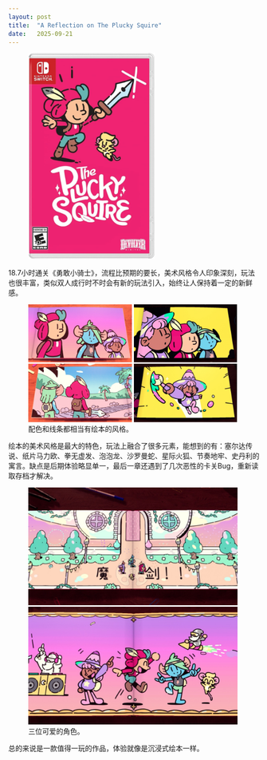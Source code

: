 ```yaml
---
layout: post
title:  "A Reflection on The Plucky Squire"
date:   2025-09-21
---
```

<figure><img src="/assets/img/20250921-1.jpg" width="60%" /></figure>

18.7小时通关《勇敢小骑士》，流程比预期的要长，美术风格令人印象深刻，玩法也很丰富，类似双人成行时不时会有新的玩法引入，始终让人保持着一定的新鲜感。

<figure>
<img src="/assets/img/20250921-2.jpg" width="49%" />
<img src="/assets/img/20250921-3.jpg" width="49%" />
<img src="/assets/img/20250921-4.jpg" width="49%" />
<img src="/assets/img/20250921-5.jpg" width="49%" />
<figcaption>配色和线条都相当有绘本的风格。</figcaption>
</figure>

绘本的美术风格是最大的特色，玩法上融合了很多元素，能想到的有：塞尔达传说、纸片马力欧、拳无虚发、泡泡龙、沙罗曼蛇、星际火狐、节奏地牢、史丹利的寓言。缺点是后期体验略显单一，最后一章还遇到了几次恶性的卡关Bug，重新读取存档才解决。

<figure>
<img src="/assets/img/20250921-6.jpg" width="99%" />
<img src="/assets/img/20250921-7.jpg" width="99%" />
<figcaption>三位可爱的角色。</figcaption>
</figure>

总的来说是一款值得一玩的作品，体验就像是沉浸式绘本一样。
